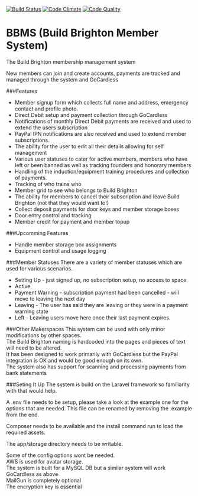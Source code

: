 [![Build Status](http://img.shields.io/travis/ArthurGuy/BBMembershipSystem.svg?style=flat-square)](https://travis-ci.org/ArthurGuy/BBMembershipSystem)
[![Code Climate](http://img.shields.io/codeclimate/github/ArthurGuy/BBMembershipSystem.svg?style=flat-square)](https://codeclimate.com/github/ArthurGuy/BBMembershipSystem)
[![Code Quality](http://img.shields.io/scrutinizer/g/ArthurGuy/BBMembershipSystem.svg?style=flat-square)](https://scrutinizer-ci.com/g/ArthurGuy/BBMembershipSystem)

BBMS (Build Brighton Member System)
====================

The Build Brighton membership management system

New members can join and create accounts, payments are tracked and managed through the system and GoCardless


###Features
* Member signup form which collects full name and address, emergency contact and profile photo.
* Direct Debit setup and payment collection through GoCardless
* Notifications of monthly Direct Debit payments are received and used to extend the users subscription
* PayPal IPN notifications are also received and used to extend member subscriptions.
* The ability for the user to edit all their details allowing for self management
* Various user statuses to cater for active members, members who have left or been banned as well as tracking founders and honorary members
* Handling of the induction/equipment training procedures and collection of payments.
* Tracking of who trains who
* Member grid to see who belongs to Build Brighton
* The ability for members to cancel their subscription and leave Build Brighton (not that they would want to!)
* Collect deposit payments for door keys and member storage boxes
* Door entry control and tracking
* Member credit for payment and member topup

###Upcomming Features
* Handle member storage box assignments
* Equipment control and usage logging



###Member Statuses
There are a variety of member statuses which are used for various scenarios.
* Setting Up - just signed up, no subscription setup, no access to space
* Active
* Payment Warning - subscription payment had been cancelled - will move to leaving the next day
* Leaving - The user has said they are leaving or they were in a payment warning state
* Left - Leaving users move here once their last payment expires.


###Other Makerspaces
This system can be used with only minor modifications by other spaces.<br />
The Build Brighton naming is hardcoded into the pages and pieces of text will need to be altered.<br />
It has been designed to work primarily with GoCardless but the PayPal integration is OK and would be good enough on its own.<br />
The system also has support for scanning and processing payments from bank statements


###Seting It Up
The system is build on the Laravel framework so familiarity with that would help.

A .env file needs to be setup, please take a look at the example one for the options that are needed.
This file can be renamed by removing the .example from the end.

Composer needs to be available and the install command run to load the required assets.

The app/storage directory needs to be writable. 

Some of the config options wont be needed.<br />
AWS is used for avatar storage.<br />
The system is built for a MySQL DB but a similar system will work<br />
GoCardless as above<br />
MailGun is completely optional<br />
The encryption key is essential<br />